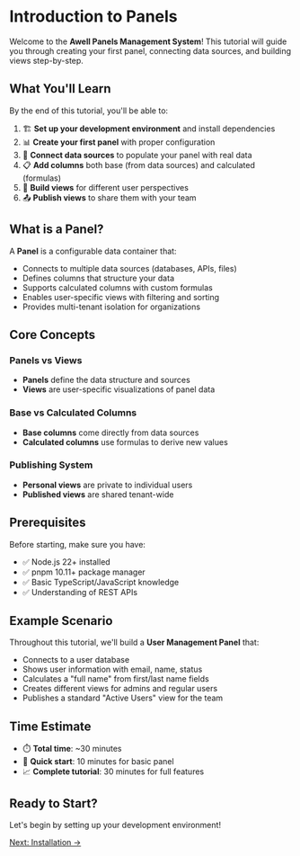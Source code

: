 # Introduction to Panels

Welcome to the **Awell Panels Management System**! This tutorial will guide you through creating your first panel, connecting data sources, and building views step-by-step.

## What You'll Learn

By the end of this tutorial, you'll be able to:

1. 🏗️ **Set up your development environment** and install dependencies
2. 📊 **Create your first panel** with proper configuration
3. 🔌 **Connect data sources** to populate your panel with real data
4. 📋 **Add columns** both base (from data sources) and calculated (formulas)
5. 👀 **Build views** for different user perspectives
6. 📤 **Publish views** to share them with your team

## What is a Panel?

A **Panel** is a configurable data container that:
- Connects to multiple data sources (databases, APIs, files)
- Defines columns that structure your data
- Supports calculated columns with custom formulas
- Enables user-specific views with filtering and sorting
- Provides multi-tenant isolation for organizations

## Core Concepts

### Panels vs Views
- **Panels** define the data structure and sources
- **Views** are user-specific visualizations of panel data

### Base vs Calculated Columns
- **Base columns** come directly from data sources
- **Calculated columns** use formulas to derive new values

### Publishing System
- **Personal views** are private to individual users
- **Published views** are shared tenant-wide

## Prerequisites

Before starting, make sure you have:
- ✅ Node.js 22+ installed
- ✅ pnpm 10.11+ package manager
- ✅ Basic TypeScript/JavaScript knowledge
- ✅ Understanding of REST APIs

## Example Scenario

Throughout this tutorial, we'll build a **User Management Panel** that:
- Connects to a user database
- Shows user information with email, name, status
- Calculates a "full name" from first/last name fields
- Creates different views for admins and regular users
- Publishes a standard "Active Users" view for the team

## Time Estimate

- ⏱️ **Total time**: ~30 minutes
- 🚀 **Quick start**: 10 minutes for basic panel
- 📈 **Complete tutorial**: 30 minutes for full features

## Ready to Start?

Let's begin by setting up your development environment!

[Next: Installation →](./installation)
